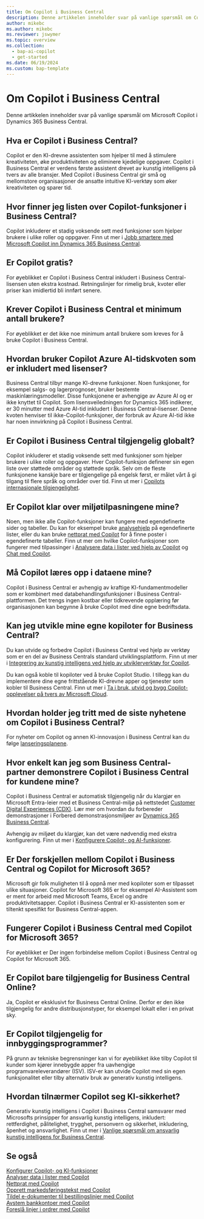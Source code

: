 ```yaml
---
title: Om Copilot i Business Central
description: Denne artikkelen inneholder svar på vanlige spørsmål om Copilot i Business Central.
author: mikebc
ms.author: mikebc
ms.reviewer: jswymer
ms.topic: overview
ms.collection:
  - bap-ai-copilot
  - get-started
ms.date: 06/19/2024
ms.custom: bap-template
---
```


# <a name="about-copilot-in-business-central"></a>Om Copilot i Business Central

Denne artikkelen inneholder svar på vanlige spørsmål om Microsoft Copilot i Dynamics 365 Business Central.

## <a name="what-is-copilot-in-business-central"></a>Hva er Copilot i Business Central?

Copilot er den KI-drevne assistenten som hjelper til med å stimulere kreativiteten, øke produktiviteten og eliminere kjedelige oppgaver. Copilot i Business Central er verdens første assistent drevet av kunstig intelligens på tvers av alle bransjer. Med Copilot i Business Central gir små og mellomstore organisasjoner de ansatte intuitive KI-verktøy som øker kreativiteten og sparer tid.

## <a name="where-can-i-find-the-list-of-copilot-features-in-business-central"></a>Hvor finner jeg listen over Copilot-funksjoner i Business Central?

Copilot inkluderer et stadig voksende sett med funksjoner som hjelper brukere i ulike roller og oppgaver. Finn ut mer i [Jobb smartere med Microsoft Copilot inn Dynamics 365 Business Central](https://aka.ms/BCAI).

## <a name="is-copilot-free"></a>Er Copilot gratis?

For øyeblikket er Copilot i Business Central inkludert i Business Central-lisensen uten ekstra kostnad. Retningslinjer for rimelig bruk, kvoter eller priser kan imidlertid bli innført senere.

## <a name="does-copilot-in-business-central-require-a-minimum-number-of-users"></a>Krever Copilot i Business Central et minimum antall brukere?

For øyeblikket er det ikke noe minimum antall brukere som kreves for å bruke Copilot i Business Central.

## <a name="how-does-copilot-use-the-azure-ai-time-quota-that-is-included-with-licenses"></a>Hvordan bruker Copilot Azure AI-tidskvoten som er inkludert med lisenser?

Business Central tilbyr mange KI-drevne funksjoner. Noen funksjoner, for eksempel salgs- og lagerprognoser, bruker bestemte maskinlæringsmodeller. Disse funksjonene er avhengige av Azure AI og er ikke knyttet til Copilot. Som lisensveiledningen for Dynamics 365 indikerer, er 30 minutter med Azure AI-tid inkludert i Business Central-lisenser. Denne kvoten henviser til ikke-Copilot-funksjoner, der forbruk av Azure AI-tid ikke har noen innvirkning på Copilot i Business Central.

## <a name="is-copilot-in-business-central-available-worldwide"></a>Er Copilot i Business Central tilgjengelig globalt?

Copilot inkluderer et stadig voksende sett med funksjoner som hjelper brukere i ulike roller og oppgaver. Hver Copilot-funksjon definerer sin egen liste over støttede områder og støttede språk. Selv om de fleste funksjonene kanskje bare er tilgjengelige på engelsk først, er målet vårt å gi tilgang til flere språk og områder over tid. Finn ut mer i [Copilots internasjonale tilgjengelighet](https://aka.ms/bapcopilot-intl-report-external).

## <a name="is-copilot-aware-of-my-environment-customizations"></a>Er Copilot klar over miljøtilpasningene mine?

Noen, men ikke alle Copilot-funksjoner kan fungere med egendefinerte sider og tabeller. Du kan for eksempel bruke [analysehjelp](analysis-assist.md) på egendefinerte lister, eller du kan bruke [nettprat med Copilot](chat-with-copilot.md) for å finne poster i egendefinerte tabeller. Finn ut mer om hvilke Copilot-funksjoner som fungerer med tilpassinger i [Analysere data i lister ved hjelp av Copilot](analysis-assist.md) og [Chat med Copilot](chat-with-copilot.md).

## <a name="does-copilot-have-to-be-trained-on-my-data"></a>Må Copilot læres opp i dataene mine?

Copilot i Business Central er avhengig av kraftige KI-fundamentmodeller som er kombinert med databehandlingsfunksjoner i Business Central-plattformen. Det trengs ingen kostbar eller tidkrevende opplæring før organisasjonen kan begynne å bruke Copilot med dine egne bedriftsdata.

## <a name="can-i-develop-my-own-copilots-for-business-central"></a>Kan jeg utvikle mine egne kopiloter for Business Central?

Du kan utvide og forbedre Copilot i Business Central ved hjelp av verktøy som er en del av Business Centrals standard utviklingsplattform. Finn ut mer i [Integrering av kunstig intelligens ved hjelp av utviklerverktøy for Copilot](/dynamics365/business-central/dev-itpro/developer/ai-integration-landing-page).

Du kan også koble til kopiloter ved å bruke Copilot Studio. I tillegg kan du implementere dine egne frittstående KI-drevne apper og tjenester som kobler til Business Central. Finn ut mer i [Ta i bruk, utvid og bygg Copilot-opplevelser på tvers av Microsoft Cloud](/microsoft-cloud/dev/copilot/overview).

## <a name="how-do-i-stay-up-with-the-latest-news-about-copilot-in-business-central"></a>Hvordan holder jeg tritt med de siste nyhetene om Copilot i Business Central?

For nyheter om Copilot og annen KI-innovasjon i Business Central kan du følge [lanseringsplanene](https://aka.ms/BCReleasePlan).

## <a name="as-a-business-central-partner-how-easily-can-i-demonstrate-copilot-in-business-central-to-my-customers"></a>Hvor enkelt kan jeg som Business Central-partner demonstrere Copilot i Business Central for kundene mine?

Copilot i Business Central er automatisk tilgjengelig når du klargjør en Microsoft Entra-leier med et Business Central-miljø på nettstedet [Customer Digital Experiences (CDX)](https://aka.ms/CDX). Lær mer om hvordan du forbereder demonstrasjoner i Forbered demonstrasjonsmiljøer av [Dynamics 365 Business Central](/dynamics365/business-central/dev-itpro/administration/demo-environment).

Avhengig av miljøet du klargjør, kan det være nødvendig med ekstra konfigurering. Finn ut mer i [Konfigurere Copilot- og AI-funksjoner](/dynamics365/business-central/enable-ai).

## <a name="is-there-a-difference-between-copilot-in-business-central-and-copilot-for-microsoft-365"></a>Er Der forskjellen mellom Copilot i Business Central og Copilot for Microsoft 365?

Microsoft gir folk muligheten til å oppnå mer med kopiloter som er tilpasset ulike situasjoner. Copilot for Microsoft 365 er for eksempel AI-Assistent som er ment for arbeid med Microsoft Teams, Excel og andre produktivitetsapper. Copilot i Business Central er KI-assistenten som er tiltenkt spesifikt for Business Central-appen.

## <a name="does-copilot-in-business-central-work-with-copilot-for-microsoft-365"></a>Fungerer Copilot i Business Central med Copilot for Microsoft 365?

For øyeblikket er Der ingen forbindelse mellom Copilot i Business Central og Copilot for Microsoft 365.

## <a name="is-copilot-available-for-business-central-online-only"></a>Er Copilot bare tilgjengelig for Business Central Online?

Ja, Copilot er eksklusivt for Business Central Online. Derfor er den ikke tilgjengelig for andre distribusjonstyper, for eksempel lokalt eller i en privat sky.

## <a name="is-copilot-available-to-embed-applications"></a>Er Copilot tilgjengelig for innbyggingsprogrammer?

På grunn av tekniske begrensninger kan vi for øyeblikket ikke tilby Copilot til kunder som kjører innebygde apper fra uavhengige programvareleverandører (ISV). ISV-er kan utvide Copilot med sin egen funksjonalitet eller tilby alternativ bruk av generativ kunstig intelligens.

## <a name="how-does-copilot-approach-ai-safety"></a>Hvordan tilnærmer Copilot seg KI-sikkerhet?

Generativ kunstig intelligens i Copilot i Business Central samsvarer med Microsofts prinsipper for ansvarlig kunstig intelligens, inkludert: rettferdighet, pålitelighet, trygghet, personvern og sikkerhet, inkludering, åpenhet og ansvarlighet. Finn ut mer i [Vanlige spørsmål om ansvarlig kunstig intelligens for Business Central](responsible-ai-overview.md).

## <a name="see-also"></a>Se også

[Konfigurer Copilot- og KI-funksjoner](enable-ai.md)  
[Analyser data i lister med Copilot](analysis-assist.md)  
[Nettprat med Copilot](chat-with-copilot.md)  
[Opprett markedsføringstekst med Copilot](item-marketing-text.md)  
[Tildel e-dokumenter til bestillingslinjer med Copilot](map-edocuments-with-copilot.md)  
[Avstem bankkontoer med Copilot](bank-reconciliation-with-copilot.md)  
[Foreslå linjer i ordrer med Copilot](sales-suggest-sales-lines-with-copilot.md)
